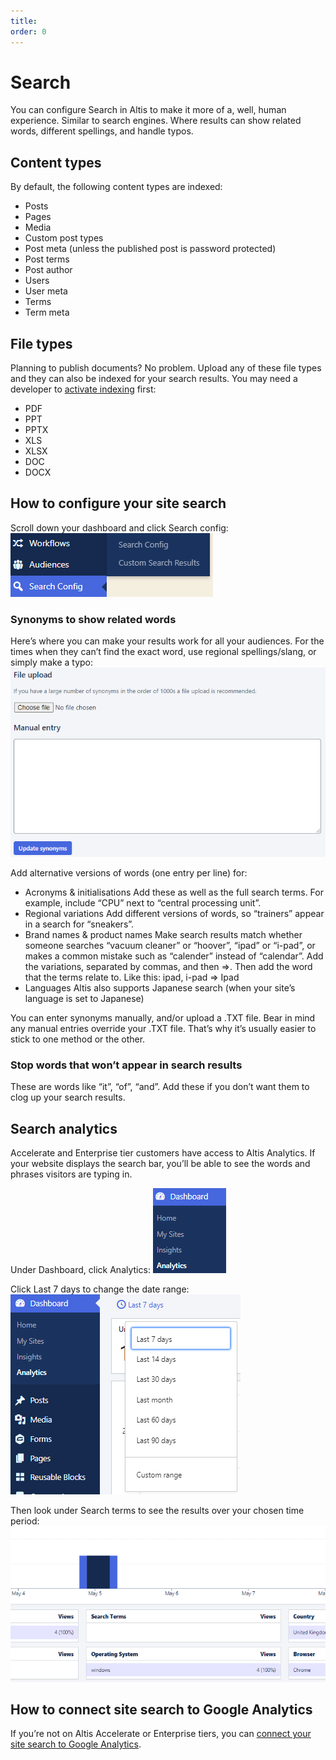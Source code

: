 ```yaml
---
title:
order: 0
---
```


# Search

You can configure Search in Altis to make it more of a, well, human experience. Similar to search engines. Where results can show related words, different spellings, and handle typos. 

## Content types

By default, the following content types are indexed:

- Posts
- Pages
- Media
- Custom post types
- Post meta (unless the published post is password protected)
- Post terms
- Post author
- Users
- User meta
- Terms
- Term meta

## File types

Planning to publish documents? No problem. Upload any of these file types and they can also be indexed for your search results. You may need a developer to [activate indexing](https://docs.altis-dxp.com/search/indexing/) first:

- PDF
- PPT
- PPTX
- XLS
- XLSX
- DOC
- DOCX

## How to configure your site search

Scroll down your dashboard and click Search config:
![](../assets/search-image3.png)

### Synonyms to show related words

Here’s where you can make your results work for all your audiences. For the times when they can’t find the exact word, use regional spellings/slang, or simply make a typo:
![](../assets/search-image4.png)

Add alternative versions of words (one entry per line) for: 

- Acronyms & initialisations
	Add these as well as the full search terms. For example, include “CPU” next to “central processing unit”. 
- Regional variations
	Add different versions of words, so “trainers” appear in a search for “sneakers”.
- Brand names & product names
	Make search results match whether someone searches “vacuum cleaner” or “hoover”, “ipad” or “i-pad”, or makes a common mistake such as “calender” instead of “calendar”. Add the variations, separated by commas, and then =>. Then add the word that the terms relate to. Like this: ipad, i-pad => Ipad
- Languages
	Altis also supports Japanese search (when your site’s language is set to Japanese)

You can enter synonyms manually, and/or upload a .TXT file. Bear in mind any manual entries override your .TXT file. That’s why it’s usually easier to stick to one method or the other.

### Stop words that won’t appear in search results

These are words like “it”, “of”, “and”. Add these if you don’t want them to clog up your search results. 

## Search analytics

Accelerate and Enterprise tier customers have access to Altis Analytics. If your website displays the search bar, you’ll be able to see the words and phrases visitors are typing in. 

Under Dashboard, click Analytics:
![](../assets/search-image5.png)

Click Last 7 days to change the date range:
![](../assets/search-image1.png)

Then look under Search terms to see the results over your chosen time period:
![](../assets/search-image2.png)

## How to connect site search to Google Analytics

If you’re not on Altis Accelerate or Enterprise tiers, you can [connect your site search to Google Analytics](https://support.google.com/analytics/answer/1012264).

